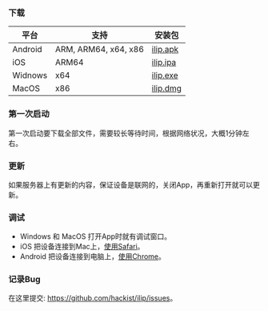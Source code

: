 ### 下载


 | 平台    | 支持                 | 安装包 |
 | ------- | -------------------- | ------ |
 | Android | ARM, ARM64, x64, x86 |  [ilip.apk](http://123.56.244.12/release/ilip-1.0.0.apk)  |
 | iOS     | ARM64                |  [ilip.ipa](http://123.56.244.12/release/ilip-1.0.0.ipa)  |
 | Widnows | x64                  |  [ilip.exe](http://123.56.244.12/release/ilip-1.0.0.exe)  |
 | MacOS   | x86                  |  [ilip.dmg](http://123.56.244.12/release/ilip-1.0.0.dmg)  |

### 第一次启动
  第一次启动要下载全部文件，需要较长等待时间，根据网络状况，大概1分钟左右。

### 更新
  如果服务器上有更新的内容，保证设备是联网的，关闭App，再重新打开就可以更新。

### 调试
  - Windows 和 MacOS 打开App时就有调试窗口。
  - iOS 把设备连接到Mac上，[使用Safari](https://developer.apple.com/library/content/documentation/AppleApplications/Conceptual/Safari_Developer_Guide/GettingStarted/GettingStarted.html)。
  - Android 把设备连接到电脑上，[使用Chrome](http://developers.google.com/web/tools/chrome-devtools/remote-debugging/)。

### 记录Bug
  在这里提交: <https://github.com/hackist/ilip/issues>。


